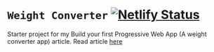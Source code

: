 # `Weight Converter`   [![Netlify Status](https://api.netlify.com/api/v1/badges/78f8a231-9dd8-45cc-a1b8-ebc86a48dcaf/deploy-status)](https://app.netlify.com/sites/bolaji-wc/deploys)

Starter project for my Build your first Progressive Web App (A weight converter app) article.
Read article [here]()
